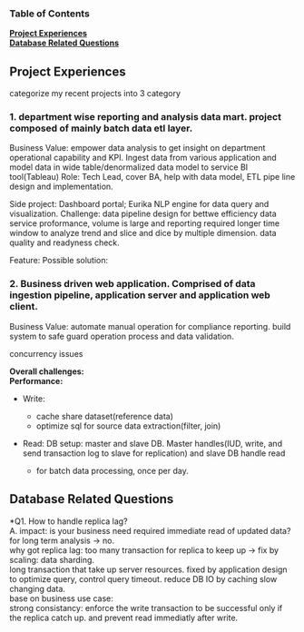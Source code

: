 ### Table of Contents
**[Project Experiences](#Project-Experiences)**<br>
**[Database Related Questions](#Database-related-questions)**<br>


## Project Experiences

categorize my recent projects into 3 category 

### 1. department wise reporting and analysis data mart. project composed of mainly batch data etl layer. 
Business Value: empower data analysis to get insight on department operational capability and KPI. Ingest data from various application and model data in wide table/denormalized data model to service BI tool(Tableau) 
Role: Tech Lead, cover BA, help with data model, ETL pipe line design and implementation.

Side project: Dashboard portal; Eurika NLP engine for data query and visualization.
Challenge: data pipeline design for bettwe efficiency 
          data service proformance, volume is large and reporting required longer time window to analyze trend and slice and dice by multiple dimension.
          data quality and readyness check.
          
Feature: 
Possible solution:


### 2. Business driven web application. Comprised of data ingestion pipeline, application server and application web client.
Business Value: automate manual operation for compliance reporting. build system to safe guard operation process and data validation.

concurrency issues


**Overall challenges:**<br>
**Performance:**<br>

- Write: 
   * cache share dataset(reference data)
   * optimize sql for source data extraction(filter, join)
- Read:
DB setup: master and slave DB. Master handles(IUD, write, and send transaction log to slave for replication) and slave DB handle read 

   * for batch data processing, once per day.
   

## Database Related Questions
*Q1. How to handle replica lag?<br>
A. impact: is your business need required immediate read of updated data? for long term analysis -> no. <br>
why got replica lag: too many transaction for replica to keep up -> fix by scaling: data sharding.<br>
long transaction that take up server resources. fixed by application design to optimize query, control query timeout. reduce DB IO by caching slow changing data.<br>
base on business use case:<br>
strong consistancy: enforce the write transaction to be successful only if the replica catch up. and prevent read immediatly after write.<br>
